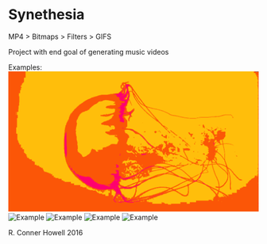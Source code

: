 # Synethesia
MP4 > Bitmaps > Filters > GIFS

Project with end goal of generating music videos


Examples:
![Example](Successful/jellyfish.gif)
![Example](Successful/dark2.gif)
![Example](Successful/waveWarm.gif)
![Example](Successful/funkyIguana.gif)
![Example](Successful/moving.gif)

R. Conner Howell 2016
